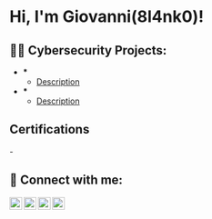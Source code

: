 <h1>Hi, I'm Giovanni(8l4nk0)! </h1>

<h2>👨‍💻 Cybersecurity Projects:</h2>

- <b>*</b>
  - [Description](https://github.com/8l4nk0/proj1)
- <b>*</b>
  - [Description](https://github.com/8l4nk0/proj2)


<h2>Certifications</h2>
- 
<!--<h2>📺 Popular YouTube Videos</h2>-->



<h2> 🤳 Connect with me:</h2>

[<img align="left" alt="JoshMadakor | YouTube" width="22px" src="https://cdn.jsdelivr.net/npm/simple-icons@v3/icons/youtube.svg" />][youtube]
[<img align="left" alt="JoshMadakor | Twitter" width="22px" src="https://cdn.jsdelivr.net/npm/simple-icons@v3/icons/twitter.svg" />][twitter]
[<img align="left" alt="JoshMadakor | LinkedIn" width="22px" src="https://cdn.jsdelivr.net/npm/simple-icons@v3/icons/linkedin.svg" />][linkedin]
[<img align="left" alt="JoshMadakor | Instagram" width="22px" src="https://cdn.jsdelivr.net/npm/simple-icons@v3/icons/instagram.svg" />][instagram]

[twitter]: https://twitter.com/joshmadakor
[youtube]: https://www.youtube.com/c/joshmadakor
[instagram]: https://www.instagram.com/joshmadakor/
[linkedin]: https://linkedin.com/in/joshmadakor

